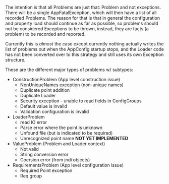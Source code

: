 The intention is that all Problems are just that:  Problem and not exceptions.  There will be a single AppFatalException, which will then have a list of all recorded Problems.  The reason for that is that in general the configuration and property load should continue as far as possible, so problems should not be considered Exceptions to be thrown, instead, they are facts (a problem) to be recorded and reported.

Currently this is _almost_ the case except currently nothing actually writes the list of problems out when the AppConfig startup stops, and the Loader code has not been converted over to this strategy and still uses its own Exception structure.

These are the different major types of problems w/ subtypes:
*	ConstructionProblem (App level construction issue)
	* NonUniqueNames exception (non-unique names)
	* Duplicate point addition
	* Duplicate Loader
	* Security exception - unable to read fields in ConfigGroups
	* Default value is invalid
	* Validation configuration is invalid
*	LoaderProblem
	* read IO error
	* Parse error where the point is unknown
	* Unfound file (but is indicated to be required)
	* Unrecognized point name  **NOT YET IMPLEMENTED**
*	ValueProblem (Problem and Loader context)
	* Not valid
	* String conversion error
	* Coersion error (from jndi objects)
*	RequirementsProblem (App level configuration issue)
	* Required Point exception
	* Req group